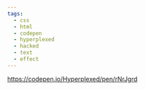 ```yaml
---
tags:
  - css
  - html
  - codepen
  - hyperplexed
  - hacked
  - text
  - effect
---
```

https://codepen.io/Hyperplexed/pen/rNrJgrd
